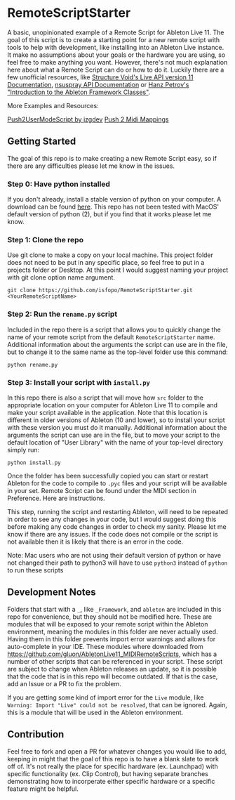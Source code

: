 # RemoteScriptStarter
 A basic, unopinionated example of a Remote Script for Ableton Live 11. The goal of this script is to create a starting point for a new remote script with tools to help with development, like installing into an Ableton Live instance. It make no assumptions about your goals or the hardware you are using, so feel free to make anything you want. However, there's not much explanation here about what a Remote Script can do or how to do it. Luckily there are a few unofficial resources, like [Structure Void's Live API version 11 Documentation](https://structure-void.com/PythonLiveAPI_documentation/Live11.0.xml), [nsuspray API Documentation](https://nsuspray.github.io/Live_API_Doc/) or [Hanz Petrov's "Introduction to the Ableton Framework Classes"](http://remotescripts.blogspot.com/2010/03/introduction-to-framework-classes.html).

More Examples and Resources:

[Push2UserModeScript by jzgdev](https://github.com/jzgdev/Push2UserModeScript)
[Push 2 Midi Mappings](https://i2.wp.com/www.joshuacasper.com/contents/uploads/MidiMapping.png?ssl=1)

## Getting Started
The goal of this repo is to make creating a new Remote Script easy, so if there are any difficulties please let me know in the issues.

### Step 0: Have python installed
If you don't already, install a stable version of python on your computer. A download can be found [here](https://www.python.org/downloads/). This repo has not been tested with MacOS' default version of python (2), but if you find that it works please let me know.

### Step 1: Clone the repo
Use git clone to make a copy on your local machine. This project folder does not need to be put in any specific place, so feel free to put in a projects folder or Desktop. At this point I would suggest naming your project with git clone option name argument.

```shell
git clone https://github.com/isfopo/RemoteScriptStarter.git <YourRemoteScriptName>
```

### Step 2: Run the `rename.py` script
Included in the repo there is a script that allows you to quickly change the name of your remote script from the default `RemoteScriptStarter` name. Additional information about the arguments the script can use are in the file, but to change it to the same name as the top-level folder use this command: 

```shell
python rename.py
```

### Step 3: Install your script with `install.py`
In this repo there is also a script that will move how `src` folder to the appropriate location on your computer for Ableton Live 11 to compile and make your script available in the application. Note that this location is different in older versions of Ableton (10 and lower), so to install your script with these version you must do it manually. Additional information about the arguments the script can use are in the file, but to move your script to the default location of "User Library" with the name of your top-level directory simply run:

```shell
python install.py
```

Once the folder has been successfully copied you can start or restart Ableton for the code to compile to `.pyc` files and your script will be available in your set. Remote Script can be found under the MIDI section in Preference. Here are instructions.

This step, running the script and restarting Ableton, will need to be repeated in order to see any changes in your code, but I would suggest doing this before making any code changes in order to check my sanity. Please let me know if there are any issues. If the code does not compile or the script is not available then it is likely that there is an error in the code.

Note: Mac users who are not using their default version of python or have not changed their path to python3 will have to use `python3` instead of `python` to run these scripts

## Development Notes

Folders that start with a `_`, like `_Framework`, and `ableton` are included in this repo for convenience, but they should not be modified here. These are modules that will be exposed to your remote script within the Ableton environment, meaning the modules in this folder are never actually used. Having them in this folder prevents import error warnings and allows for auto-complete in your IDE. These modules where downloaded from https://github.com/gluon/AbletonLive11_MIDIRemoteScripts, which has a number of other scripts that can be referenced in your script. These script are subject to change when Ableton releases an update, so it is possible that the code that is in this repo will become outdated. If that is the case, add an Issue or a PR to fix the problem.

If you are getting some kind of import error for the `Live` module, like `Warning: Import "Live" could not be resolved`, that can be ignored. Again, this is a module that will be used in the Ableton environment.

## Contribution
Feel free to fork and open a PR for whatever changes you would like to add, keeping in might that the goal of this repo is to have a blank slate to work off of. It's not really the place for specific hardware (ex. Launchpad) with specific functionality (ex. Clip Control), but having separate branches demonstrating how to incorperate either specific hardware or a specific feature might be helpful. 
